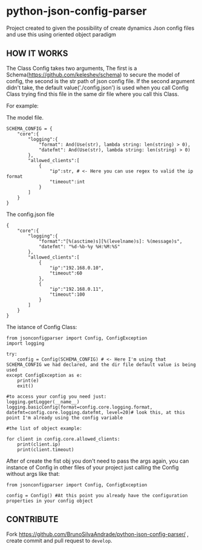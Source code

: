 # python-json-config-parser
Project created to given the possibility of create dynamics Json config files and use this using oriented object paradigm


HOW IT WORKS
---------------------------
The Class Config takes two arguments, The first is a Schema(https://github.com/keleshev/schema) to secure the model of config, 
the second is the str path of json config file.
If the second argument didn't take, the default value('./config.json') is used when you call Config Class trying find this file in the same dir file where you call this Class.

For example:

The model file.
```
SCHEMA_CONFIG = {
    "core":{
        "logging":{
            "format": And(Use(str), lambda string: len(string) > 0),
            "datefmt": And(Use(str), lambda string: len(string) > 0)
        },
        "allowed_clients":[
            {
                "ip":str, # <- Here you can use regex to valid the ip format
                "timeout":int
            }
        ]
    }
}

```

The config.json file
```
{
    "core":{
        "logging":{
            "format":"[%(asctime)s][%(levelname)s]: %(message)s",
            "datefmt": "%d-%b-%y %H:%M:%S"
        },
        "allowed_clients":[
            {
                "ip":"192.168.0.10",
                "timeout":60
            },
            {
                "ip":"192.168.0.11",
                "timeout":100
            }
        ]
    }
}
```

The istance of Config Class:
```
from jsonconfigparser import Config, ConfigException
import logging

try:
    config = Config(SCHEMA_CONFIG) # <- Here I'm using that SCHEMA_CONFIG we had declared, and the dir file default value is being used
except ConfigException as e:
    print(e)
    exit()

#to access your config you need just:
logging.getLogger(__name__)
logging.basicConfig(format=config.core.logging.format, datefmt=config.core.logging.datefmt, level=20)# look this, at this point I'm already using the config variable

#the list of object example:

for client in config.core.allowed_clients:
    print(client.ip)
    print(client.timeout)

```

After of create the fist obj you don't need to pass the args again, you can instance of Config in other files of your project
just calling the Config without args like that:

```
from jsonconfigparser import Config, ConfigException

config = Config() #At this point you already have the configuration properties in your config object
```


CONTRIBUTE
----------

Fork https://github.com/BrunoSilvaAndrade/python-json-config-parser/ , create commit and pull request to ``develop``.
